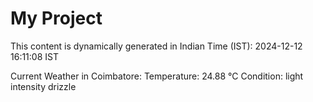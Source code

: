 # My Project

This content is dynamically generated in Indian Time (IST): 2024-12-12 16:11:08 IST


Current Weather in Coimbatore:
Temperature: 24.88 °C
Condition: light intensity drizzle
